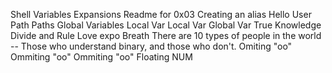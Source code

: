 Shell Variables Expansions
Readme for 0x03
Creating an alias
Hello User
Path
Paths
Global Variables
Local Var
Local Var
Global Var
True Knowledge
Divide and Rule
Love expo Breath
There are 10 types of people in the world -- Those who understand binary, and those who don't.
Omiting "oo"
Ommiting "oo"
Ommiting "oo"
Floating NUM
